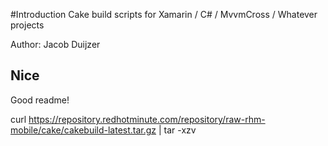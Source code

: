 #Introduction 
Cake build scripts for Xamarin / C# / MvvmCross / Whatever projects

Author: Jacob Duijzer

## Nice

Good readme!

curl https://repository.redhotminute.com/repository/raw-rhm-mobile/cake/cakebuild-latest.tar.gz | tar -xzv
